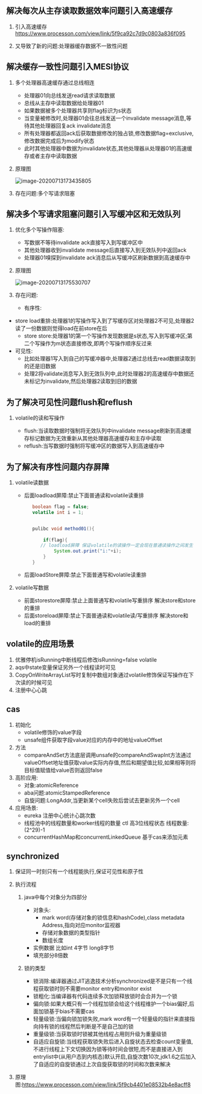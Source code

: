## 解决每次从主存读取数据效率问题引入高速缓存

1. 引入高速缓存 https://www.processon.com/view/link/5f9ca92c7d9c0803a836f095

2. 又导致了新的问题:处理器缓存数据不一致性问题

   

## 解决缓存一致性问题引入MESI协议

1. 多个处理器高速缓存通过总线相连

   - 处理器01向总线发送read请求读取数据
   - 总线从主存中读取数据给处理器01
   - 如果数据被多个处理器共享则flag标识为s状态
   - 当变量被修改时,处理器01会往总线发送一个invalidate message消息,等待其他处理器回复ack invalidate消息
   - 所有处理器都返回ack后获取数据修改的独占锁,修改数据flag=exclusive,修改数据完成后为modify状态
   - 此时其他处理器中数据为invalidate状态,其他处理器从处理器01的高速缓存或者主存中读取数据

2. 原理图

   ![image-20200713173435805](https://note.youdao.com/yws/api/personal/file/WEB8a27fe3de4d19efb3f1a01d8d88edd81?method=download&shareKey=e0b1ce8d8c9907b892a7805c8661db28)
   
3. 存在问题:多个写请求阻塞



## 解决多个写请求阻塞问题引入写缓冲区和无效队列

1. 优化多个写操作阻塞:
   - 写数据不等待invalidate ack直接写入到写缓冲区中
   - 其他处理器收到invalidate message后直接写入到无效队列中返回ack
   - 处理器01嗅探到invalidate ack消息后从写缓冲区刷新数据到高速缓存中

2. 原理图

   ![image-20200713175530707](https://note.youdao.com/yws/api/personal/file/WEBf292b18f00745214cc904bc476a6a5cb?method=download&shareKey=7acdbd611d953d588064c5a1a41f2f92)

3. 存在问题:
   
   - 有序性:
  - store load重排:处理器1的写操作写入到了写缓存区对处理器2不可见,处理器2读了一份数据则觉得load在前store在后
     - store store:处理器1的第一个写操作发现数据是s状态,写入到写缓冲区;第二个写操作为m状态直接修改,即两个写操作顺序反过来
   - 可见性:
     - 比如处理器1写入到自己的写缓冲器中,处理器2通过总线去read数据读取到的还是旧数据
     - 处理2将validate消息写入到无效队列中,此时处理器2的高速缓存中数据还未标记为invalidate,然后处理器2读取到旧的数据



## 为了解决可见性问题flush和reflush

1. volatile的读和写操作

   - flush:当读取数据时强制将无效队列中invalidate message刷新到高速缓存标记数据为无效重新从其他处理器高速缓存和主存中读取
   - reflush:当写数据时强制将写缓冲区的数据写入到高速缓存中



## 为了解决有序性问题内存屏障

1. volatile读数据
   - 后面loadload屏障:禁止下面普通读和volatile读重排
   
     ```java
     	boolean flag = false;
     	volatile int i = 1;
     
     
     	pulibc void method01(){
     		
     		if(flag){
           // loadload屏障 保证volatile的读操作一定会现在普通读操作之间发生
     			System.out.print("i:"+i);
     		}
     	}
     ```
   
     
   
   - 后面loadStore屏障:禁止下面普通写和volatile读重排
   
2. volatile写数据
   - 前面storestore屏障:禁止上面普通写和volatile写重排序 解决store和store的重排
   - 后面storeload屏障:禁止下面普通读和volatile读/写重排序  解决store和load的重排



## volatile的应用场景

1. 优雅停机isRunning中断线程后修改isRunning=false volatile
2. aqs中state变量保证另外一个线程读时可见
3. CopyOnWriteArrayList写时复制中数组对象通过volatile修饰保证写操作在下次读的时候可见
4. 注册中心心跳



## cas

1. 初始化
   - volatile修饰的value字段
   - unsafe组件获取字段value对应的内存中的地址valueOffset
2. 方法
   - compareAndSet方法底层调用unsafe的compareAndSwapInt方法通过valueOffset地址值获取value实际内存值,然后和期望值比较,如果相等则将目标值赋值给value否则返回false
3. 高阶应用:
   - 对象:atomicReference
   - aba问题:atomicStampedReference
   - 自旋问题:LongAddr,当更新某个cell失败后尝试去更新另外一个cell
4. 应用场景:
   - eureka 注册中心统计心跳次数
   - 线程池中的线程数量和worker线程的数量 ctl  高3位线程状态 线程数量:(2^29)-1
   - concurrentHashMap和concurrentLinkedQueue 基于cas来添加元素



## synchronized

1. 保证同一时刻只有一个线程能执行,保证可见性和原子性

2. 执行流程

   1. java中每个对象分为四部分

      - 对象头:
        - mark word(存储对象的锁信息和hashCode),class metadata Address,指向对应monitor监视器
        - 存储对象数据的类型指针
        - 数组长度
      - 实例数据 比如int 4字节 long8字节
      - 填充部分8倍数

   2. 锁的类型

      - 锁消除:编译器通过JIT逃逸技术分析synchronized是不是只有一个线程获取锁时则不需要monitor entry和monitor exist
      - 锁粗化:当编译器有代码连续多次加锁释放锁时会合并为一个锁
      - 偏向锁:如果大概只有一个线程加锁会给这个线程维护一个bias偏好,后面加锁基于bias不需要cas
      - 轻量级锁:当偏向锁加锁失败,mark word有一个轻量级的指针来直接指向持有锁的线程然后判断是不是自己加的锁
      - 重量级锁:当获取锁时锁被其他线程占用则升级为重量级锁
      - 自适应自旋锁:当线程获取锁失败后进入自旋状态去检查count变量值,不进行线程上下文切换因为锁等待时间会很短,而不是直接进入到entrylist中(从用户态到内核态)默认开启,自旋次数10次,jdk1.6之后加入了自适应的自旋锁通过上次自旋获取锁的时间和次数来解决

3. 原理图:https://www.processon.com/view/link/5f9cb4401e08532b4e8acff8
